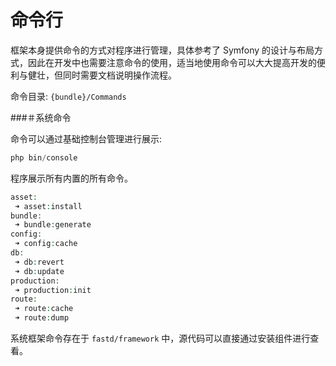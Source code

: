 # 命令行

框架本身提供命令的方式对程序进行管理，具体参考了 Symfony 的设计与布局方式，因此在开发中也需要注意命令的使用，适当地使用命令可以大大提高开发的便利与健壮，但同时需要文档说明操作流程。

命令目录: `{bundle}/Commands`

###＃系统命令

命令可以通过基础控制台管理进行展示: 

```php
php bin/console 
```

程序展示所有内置的所有命令。

```php
asset:
 ➜ asset:install
bundle:
 ➜ bundle:generate
config:
 ➜ config:cache
db:
 ➜ db:revert
 ➜ db:update
production:
 ➜ production:init
route:
 ➜ route:cache
 ➜ route:dump
```

系统框架命令存在于 `fastd/framework` 中，源代码可以直接通过安装组件进行查看。

